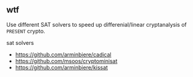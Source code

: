 ## wtf
Use different SAT solvers to speed up differenial/linear cryptanalysis of `PRESENT` crypto.

sat solvers
* https://github.com/arminbiere/cadical
* https://github.com/msoos/cryptominisat
* https://github.com/arminbiere/kissat
